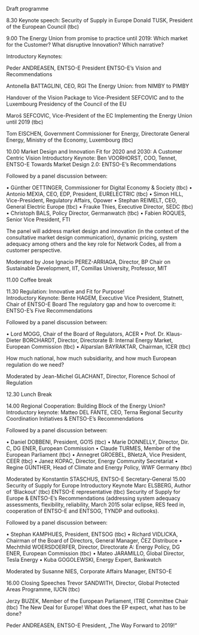 Draft programme

8.30	Keynote speech: Security of Supply in Europe
Donald TUSK, President of the European Council (tbc)

9.00	The Energy Union from promise to practice until 2019: Which market for the Customer? What disruptive Innovation? Which narrative?










Introductory Keynotes:  

Peder ANDREASEN, ENTSO-E President
ENTSO-E’s Vision and Recommendations

Antonella BATTAGLINI, CEO, RGI
The Energy Union: from NIMBY to PIMBY

Handover of the Vision Package to Vice-President SEFCOVIC and to the Luxembourg Presidency of the Council of the EU


Maroš SEFCOVIC, Vice-President of the EC
Implementing the Energy Union until 2019 (tbc)

Tom EISCHEN, Government Commissioner for Energy, Directorate General Energy, Ministry of the Economy, Luxembourg (tbc)

10.00	Market Design and Innovation Fit for 2020 and 2030: A Customer Centric Vision
	Introductory Keynote:
Ben VOORHORST, COO, Tennet, ENTSO-E 
Towards Market Design 2.0: ENTSO-E’s Recommendations

Followed by a panel discussion between:  

•	Günther OETTINGER, Commissioner for Digital Economy & Society (tbc)
•	Antonio MEXIA, CEO, EDP, President, EURELECTRIC (tbc)
•	Simon HILL, Vice-President, Regulatory Affairs, Opower
•	Stephan REIMELT, CEO, General Electric Europe (tbc)
•	Frauke Thies, Executive Director, SEDC (tbc)
•	Christoph BALS, Policy Director, Germanwatch (tbc)
•	Fabien ROQUES, Senior Vice President, FTI

The panel will address market design and innovation (in the context of the consultative market design communication), dynamic pricing, system adequacy among others and the key role for Network Codes, all from a customer perspective.

Moderated by Jose Ignacio PEREZ-ARRIAGA, Director, BP Chair on Sustainable Development, IIT, Comillas University, Professor, MIT

11.00	Coffee break
	
11.30	Regulation: Innovative and Fit for Purpose!  
	Introductory Keynote: 
Bente HAGEM, Executive Vice President, Statnett, Chair of ENTSO-E Board 
The regulatory gap and how to overcome it: ENTSO-E’s Five Recommendations

Followed by a panel discussion between: 

•	Lord MOGG, Chair of the Board of Regulators, ACER 
•	Prof. Dr. Klaus-Dieter BORCHARDT, Director, Directorate B: Internal Energy Market, European Commission (tbc)
•	Alparslan BAYRAKTAR, Chairman, ICER (tbc)

How much national, how much subsidiarity, and how much European regulation do we need?

Moderated by Jean-Michel GLACHANT, Director, Florence School of Regulation 

12.30	Lunch Break
	
14.00	Regional Cooperation: Building Block of the Energy Union?
	Introductory keynote: 
Matteo DEL FANTE, CEO, Terna
Regional Security Coordination Initiatives & ENTSO-E’s Recommendations

Followed by a panel discussion between:

•	Daniel DOBBENI, President, GO15 (tbc)
•	Marie DONNELLY, Director, Dir. C, DG ENER, European Commission 
•	Claude TURMES, Member of the European Parliament (tbc)
•	Annegret GROEBEL, BNetzA, Vice President, CEER (tbc)
•	Janez KOPAC, Director, Energy Community Secretariat 
•	Regine GÜNTHER, Head of Climate and Energy Policy, WWF Germany (tbc)

Moderated by Konstantin STASCHUS, ENTSO-E Secretary-General
15.00	Security of Supply for Europe 
	Introductory Keynote
Marc ELSBERG, Author of ‘Blackout’ (tbc)
ENTSO-E representative (tbc)
Security of Supply for Europe & ENTSO-E’s Recommendations (addressing system adequacy assessments, flexibility, reliability, March 2015 solar eclipse, RES feed in, cooperation of ENTSO-E and ENTSOG, TYNDP and outlooks).

Followed by a panel discussion between:

•	Stephan KAMPHUES, President, ENTSOG (tbc)
•	Richard VIDLICKA, Chairman of the Board of Directors, General Manager, ČEZ Distribuce
•	Mechthild WOERSDOERFER, Director, Directorate A: Energy Policy, DG ENER, European Commission (tbc)
•	Mateo JARAMILLO, Global Director, Tesla Energy
•	Kuba GOGOLEWSKI, Energy Expert, Bankwatch

Moderated by Susanne NIES, Corporate Affairs Manager, ENTSO-E

16.00	Closing Speeches
	Trevor SANDWITH, Director, Global Protected Areas Programme, IUCN (tbc)

Jerzy BUZEK, Member of the European Parliament, ITRE Committee Chair (tbc)
The New Deal for Europe! What does the EP expect, what has to be done?

Peder ANDREASEN, ENTSO-E President, „The Way Forward to 2019!“
